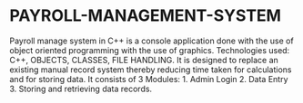 # PAYROLL-MANAGEMENT-SYSTEM
Payroll manage system in C++ is a console application done with the use of object oriented programming with the use of graphics. Technologies used: C++, OBJECTS, CLASSES, FILE HANDLING.
It is designed to replace an existing manual record system thereby reducing time taken for calculations and
for storing data.
It consists of 3 Modules:
     1. Admin Login
     2. Data Entry
     3. Storing and retrieving data records.
